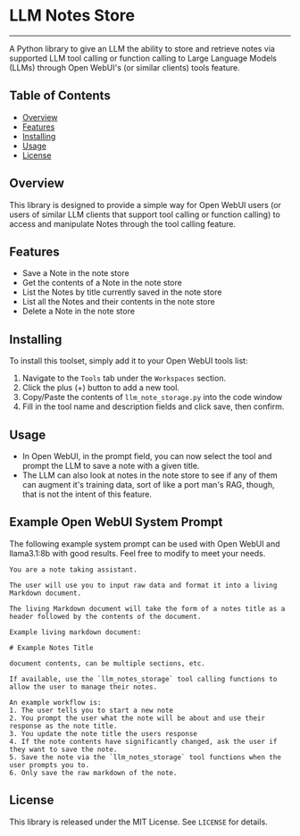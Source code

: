 # **LLM Notes Store**
----

A Python library to give an LLM the ability to store and retrieve notes via supported LLM tool calling or function calling to Large Language Models (LLMs) through Open WebUI's (or similar clients) tools feature.

**Table of Contents**
----

* [Overview](#overview)
* [Features](#features)
* [Installing](#installing)
* [Usage](#usage)
* [License](#license)

**Overview**
----

This library is designed to provide a simple way for Open WebUI users (or users of similar LLM clients that support tool calling or function calling) to access and manipulate Notes through the tool calling feature.

**Features**
----

* Save a Note in the note store
* Get the contents of a Note in the note store
* List the Notes by title currently saved in the note store
* List all the Notes and their contents in the note store
* Delete a Note in the note store

**Installing**
----

To install this toolset, simply add it to your Open WebUI tools list:

1. Navigate to the `Tools` tab under the `Workspaces` section.
2. Click the plus (+) button to add a new tool.
3. Copy/Paste the contents of `llm_note_storage.py` into the code window
4. Fill in the tool name and description fields and click save, then confirm.

**Usage**
----

* In Open WebUI, in the prompt field, you can now select the tool and prompt the LLM to save a note with a given title.
* The LLM can also look at notes in the note store to see if any of them can augment it's training data, sort of like a port man's RAG, though, that is not the intent of this feature.

**Example Open WebUI System Prompt**
----

The following example system prompt can be used with Open WebUI and llama3.1:8b with good results.  Feel free to modify to meet your needs.

```
You are a note taking assistant.

The user will use you to input raw data and format it into a living Markdown document.

The living Markdown document will take the form of a notes title as a header followed by the contents of the document.

Example living markdown document:

# Example Notes Title

document contents, can be multiple sections, etc.

If available, use the `llm_notes_storage` tool calling functions to allow the user to manage their notes.

An example workflow is:
1. The user tells you to start a new note
2. You prompt the user what the note will be about and use their response as the note title.
3. You update the note title the users response
4. If the note contents have significantly changed, ask the user if they want to save the note.
5. Save the note via the `llm_notes_storage` tool functions when the user prompts you to.
6. Only save the raw markdown of the note.
```


**License**
----

This library is released under the MIT License. See `LICENSE` for details.
